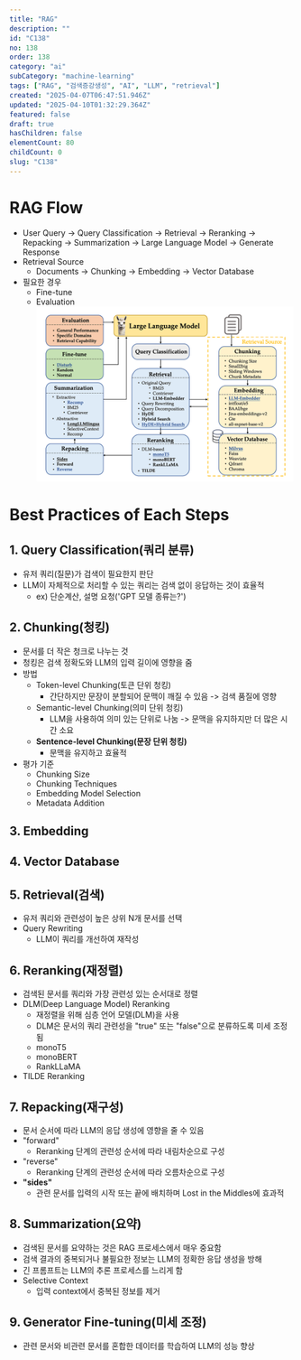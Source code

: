```yaml
---
title: "RAG"
description: ""
id: "C138"
no: 138
order: 138
category: "ai"
subCategory: "machine-learning"
tags: ["RAG", "검색증강생성", "AI", "LLM", "retrieval"]
created: "2025-04-07T06:47:51.946Z"
updated: "2025-04-10T01:32:29.364Z"
featured: false
draft: true
hasChildren: false
elementCount: 80
childCount: 0
slug: "C138"
---
```


# RAG Flow

- User Query -> Query Classification -> Retrieval -> Reranking -> Repacking -> Summarization -> Large Language Model -> Generate Response
- Retrieval Source
  - Documents -> Chunking -> Embedding -> Vector Database
- 필요한 경우
  - Fine-tune
  - Evaluation
![8a43bad1-0164-4f73-a17c-3c8ebcd93bed](/images/5c92a360ea5af08e4697a60fadd55276.png)



# Best Practices of Each Steps



## 1. Query Classification(쿼리 분류)

- 유저 쿼리(질문)가 검색이 필요한지 판단
- LLM이 자체적으로 처리할 수 있는 쿼리는 검색 없이 응답하는 것이 효율적
  - ex) 단순계산, 설명 요청('GPT 모델 종류는?')


## 2. Chunking(청킹)

- 문서를 더 작은 청크로 나누는 것
- 청킹은 검색 정확도와 LLM의 입력 길이에 영향을 줌
- 방법
  - Token-level Chunking(토큰 단위 청킹)
    - 간단하지만 문장이 분할되어 문맥이 깨질 수 있음 -> 검색 품질에 영향
  - Semantic-level Chunking(의미 단위 청킹)
    - LLM을 사용하여 의미 있는 단위로 나눔 -> 문맥을 유지하지만 더 많은 시간 소요
  - **Sentence-level Chunking(문장 단위 청킹)**
    - 문맥을 유지하고 효율적
- 평가 기준
  - Chunking Size
  - Chunking Techniques
  - Embedding Model Selection
  - Metadata Addition


## 3. Embedding



## 4. Vector Database



## 5. Retrieval(검색)

- 유저 쿼리와 관련성이 높은 상위 N개 문서를 선택
- Query Rewriting
  - LLM이 쿼리를 개선하여 재작성


## 6. Reranking(재정렬)

- 검색된 문서를 쿼리와 가장 관련성 있는 순서대로 정렬
- DLM(Deep Language Model) Reranking
  - 재정렬을 위해 심층 언어 모델(DLM)을 사용
  - DLM은 문서의 쿼리 관련성을 "true" 또는 "false"으로 분류하도록 미세 조정됨
  - monoT5
  - monoBERT
  - RankLLaMA
- TILDE Reranking


## 7. Repacking(재구성)

- 문서 순서에 따라 LLM의 응답 생성에 영향을 줄 수 있음
- "forward"
  - Reranking 단계의 관련성 순서에 따라 내림차순으로 구성
- "reverse"
  - Reranking 단계의 관련성 순서에 따라 오름차순으로 구성
- **"sides"**
  - 관련 문서를 입력의 시작 또는 끝에 배치하며 Lost in the Middles에 효과적


## 8. Summarization(요약)

- 검색된 문서를 요약하는 것은 RAG 프로세스에서 매우 중요함
- 검색 결과의 중복되거나 불필요한 정보는 LLM의 정확한 응답 생성을 방해
- 긴 프롬프트는 LLM의 추론 프로세스를 느리게 함
- Selective Context
  - 입력 context에서 중복된 정보를 제거


## 9. Generator Fine-tuning(미세 조정)

- 관련 문서와 비관련 문서를 혼합한 데이터를 학습하여 LLM의 성능 향상
